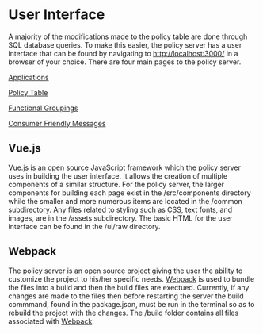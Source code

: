 # User Interface
A majority of the modifications made to the policy table are done through SQL database queries. To make this easier, the policy server has a user interface that can be found by navigating to <a href="http://localhost:3000/">http://localhost:3000/</a> in a browser of your choice. There are four main pages to the policy server.

[Applications](../applications)

[Policy Table](../view-policy-table)

[Functional Groupings](../messages-and-function-groups)

[Consumer Friendly Messages](../messages-and-function-groups)

## Vue.js
<a href="https://vuejs.org/v2/guide/">Vue.js</a> is an open source JavaScript framework which the policy server uses in building the user interface. It allows the creation of multiple components of a similar structure. For the policy server, the larger components for building each page exist in the /src/components directory while the smaller and more numerous items are located in the /common subdirectory. Any files related to styling such as <a href="https://developer.mozilla.org/en-US/docs/Web/CSS">CSS</a>, text fonts, and images, are in the /assets subdirectory. The basic HTML for the user interface can be found in the /ui/raw directory.
## Webpack
The policy server is an open source project giving the user the ability to customize the project to his/her specific needs. <a href="https://webpack.js.org/concepts/">Webpack</a> is used to bundle the files into a build and then the build files are exectued. Currently, if any changes are made to the files then before restarting the server the build commmand, found in the package.json, must be run in the terminal so as to rebuild the project with the changes. The /build folder contains all files associated with <a href="https://webpack.js.org/concepts/">Webpack</a>.
